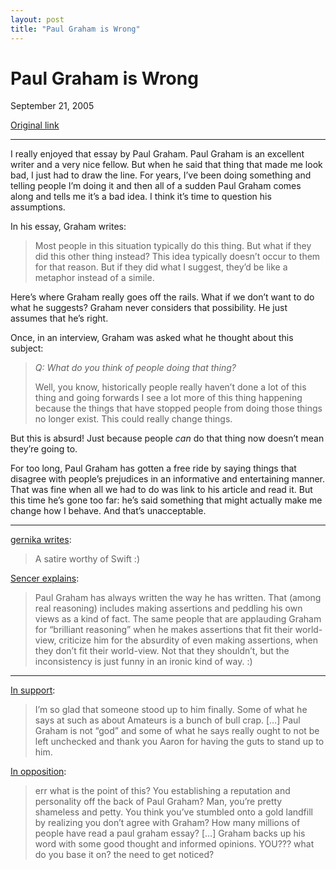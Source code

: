 ```yaml
---
layout: post
title: "Paul Graham is Wrong"
---
```

Paul Graham is Wrong
====================

September 21, 2005

[Original link](http://www.aaronsw.com/weblog/pgwrong)

* * * * *

I really enjoyed that essay by Paul Graham. Paul Graham is an excellent
writer and a very nice fellow. But when he said that thing that made me
look bad, I just had to draw the line. For years, I’ve been doing
something and telling people I’m doing it and then all of a sudden Paul
Graham comes along and tells me it’s a bad idea. I think it’s time to
question his assumptions.

In his essay, Graham writes:

> Most people in this situation typically do this thing. But what if
> they did this other thing instead? This idea typically doesn’t occur
> to them for that reason. But if they did what I suggest, they’d be
> like a metaphor instead of a simile.

Here’s where Graham really goes off the rails. What if we don’t want to
do what he suggests? Graham never considers that possibility. He just
assumes that he’s right.

Once, in an interview, Graham was asked what he thought about this
subject:

> *Q: What do you think of people doing that thing?*
>
> Well, you know, historically people really haven’t done a lot of this
> thing and going forwards I see a lot more of this thing happening
> because the things that have stopped people from doing those things no
> longer exist. This could really change things.

But this is absurd! Just because people *can* do that thing now doesn’t
mean they’re going to.

For too long, Paul Graham has gotten a free ride by saying things that
disagree with people’s prejudices in an informative and entertaining
manner. That was fine when all we had to do was link to his article and
read it. But this time he’s gone too far: he’s said something that might
actually make me change how I behave. And that’s unacceptable.

* * * * *

[gernika writes](http://www.aaronsw.com/weblog/pgwrong#c9):

> A satire worthy of Swift :)

[Sencer explains](http://www.aaronsw.com/weblog/pgwrong#c10):

> Paul Graham has always written the way he has written. That (among
> real reasoning) includes making assertions and peddling his own views
> as a kind of fact. The same people that are applauding Graham for
> “brilliant reasoning” when he makes assertions that fit their
> world-view, criticize him for the absurdity of even making assertions,
> when they don’t fit their world-view. Not that they shouldn’t, but the
> inconsistency is just funny in an ironic kind of way. :)

* * * * *

[In support](http://www.aaronsw.com/weblog/pgwrong#c4):

> I’m so glad that someone stood up to him finally. Some of what he says
> at such as about Amateurs is a bunch of bull crap. […] Paul Graham is
> not “god” and some of what he says really ought to not be left
> unchecked and thank you Aaron for having the guts to stand up to him.

[In opposition](http://www.aaronsw.com/weblog/pgwrong#c11):

> err what is the point of this? You establishing a reputation and
> personality off the back of Paul Graham? Man, you’re pretty shameless
> and petty. You think you’ve stumbled onto a gold landfill by realizing
> you don’t agree with Graham? How many millions of people have read a
> paul graham essay? […] Graham backs up his word with some good thought
> and informed opinions. YOU??? what do you base it on? the need to get
> noticed?
